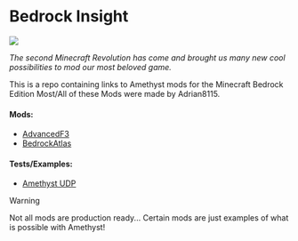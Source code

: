 # Bedrock Insight
<a href="https://discord.gg/ArvWEVHGWs"><img src="https://img.shields.io/discord/1218673790775726182.svg?style=flat&label=Azurite&logo=discord&logoColor=ffffff&color=011e2c&labelColor=1f3157"><a/>

_The second Minecraft Revolution has come and brought us many new cool possibilities to mod our most beloved game._

This is a repo containing links to Amethyst mods for the Minecraft Bedrock Edition
Most/All of these Mods were made by Adrian8115.

#### Mods:
- [AdvancedF3](https://github.com/Adrian8115/AdvancedF3)
- [BedrockAtlas](https://github.com/Adrian8115/BedrockAtlas)

#### Tests/Examples:
- [Amethyst UDP](https://github.com/Adrian8115/amethyst-udp-test)

> [!WARNING]
> Not all mods are production ready...
> Certain mods are just examples of what is possible with Amethyst!
